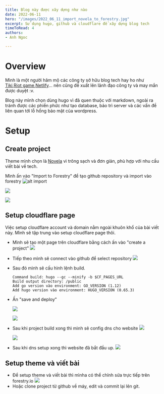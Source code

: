 ```yaml
---
title: Blog này được xây dựng như nào
date: 2022-06-11
hero: "/images/2022_06_11_import_novela_to_forestry.jpg"
excerpt: Sử dụng hugo, github và cloudflare để xây dựng blog tech
timeToRead: 4
authors:
- Anh Ngoc

---
```

# Overview

Mình là một người hâm mộ các công ty sở hữu blog tech hay ho như [Tiki](https://engineering.tiki.vn/),[Riot game](https://technology.riotgames.com/),[Netlify](https://www.netlify.com/blog/tags/engineering/)... nên cũng đề xuất lên lãnh đạo công ty và may mắn được duyệt :v.

Blog này mình chọn dùng hugo vì đã quen thuộc với markdown, ngoài ra tránh được các phiền phức như tạo database, bảo trì server và các vấn đề liên quan tới lỗ hổng bảo mật của wordpress.

# Setup

## Create project

Theme mình chọn là [Novela](https://themes.gohugo.io/themes/hugo-theme-novela/) vì trông sạch và đơn giản, phù hợp với nhu cầu viết bài về tech.

Mình ấn vào "Import to Forestry" để tạo github repository và import vào forestry
![alt import](/images/2022_06_11_import_novela_to_forestry.jpg)

![](/images/2022-06-11-create-github-repo.jpg)

![](/images/2022_06_11_import_done.jpg)

## Setup cloudflare page

Việc setup cloudflare account và domain nằm ngoài khuôn khổ của bài viết này. Mình sẽ tập trung vào setup cloudflare page thôi.

* Mình sẽ tạo một page trên cloudflare bằng cách ấn vào "create a project"
  ![](/images/2022_06_11_cloudflare_create_project.jpg)
* Tiếp theo mình sẽ connect vào github để select repository
  ![](/images/2022_06_11_connect_git.jpg)
* Sau đó mình sẽ cấu hình lệnh build.

      Command build: hugo --gc --minify -b $CF_PAGES_URL
      Build output directory: /public
      Add go version vào environment: GO_VERSION (1.12)
      Add hugo version vào environment: HUGO_VERSION (0.65.3)
* Ấn "save and deploy"

  ![](/images/2022_06_11_setup_config.jpg)

  ![](/images/2022-06-11-build_complete.jpg)
* Sau khi project build xong thì mình sẽ config dns cho website
  ![](/images/2022_06_11_configure_dns.jpg)

  ![](/images/2022-06-11-done-dns.jpg)
* Sau khi dns setup xong thì website đã bắt đầu up.
  ![](/images/2022-06-11-website-up.jpg)

## Setup theme và viết bài

* Để setup theme và viết bài thì mìnha có thể chỉnh sửa trực tiếp trên forestry.io
  ![](/images/2022_06_11_forestry.jpg)
* Hoặc clone project từ github về máy, edit và commit lại lên git.